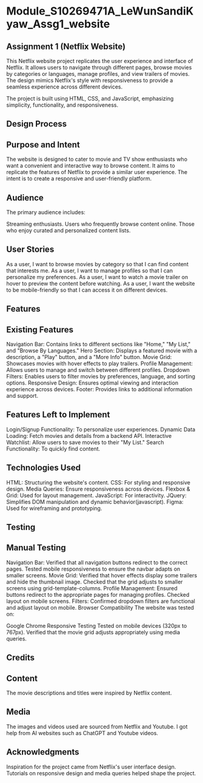 # Module_S10269471A_LeWunSandiKyaw_Assg1_website
Assignment 1 (Netflix Website)
-------------------------------
This Netflix website project replicates the user experience and interface of Netflix. It allows users to navigate through different pages, browse movies by categories or languages, manage profiles, and view trailers of movies. The design mimics Netflix's style with responsiveness to provide a seamless experience across different devices.

The project is built using HTML, CSS, and JavaScript, emphasizing simplicity, functionality, and responsiveness.

Design Process
---------------
Purpose and Intent
-------------------
The website is designed to cater to movie and TV show enthusiasts who want a convenient and interactive way to browse content. It aims to replicate the features of Netflix to provide a similar user experience. The intent is to create a responsive and user-friendly platform.

Audience
---------
The primary audience includes:

Streaming enthusiasts.
Users who frequently browse content online.
Those who enjoy curated and personalized content lists.

User Stories
-------------
As a user, I want to browse movies by category so that I can find content that interests me.
As a user, I want to manage profiles so that I can personalize my preferences.
As a user, I want to watch a movie trailer on hover to preview the content before watching.
As a user, I want the website to be mobile-friendly so that I can access it on different devices.

Features
------------
Existing Features
------------------
Navigation Bar: Contains links to different sections like "Home," "My List," and "Browse By Languages."
Hero Section: Displays a featured movie with a description, a "Play" button, and a "More Info" button.
Movie Grid: Showcases movies with hover effects to play trailers.
Profile Management: Allows users to manage and switch between different profiles.
Dropdown Filters: Enables users to filter movies by preferences, language, and sorting options.
Responsive Design: Ensures optimal viewing and interaction experience across devices.
Footer: Provides links to additional information and support.

Features Left to Implement
---------------------------
Login/Signup Functionality: To personalize user experiences.
Dynamic Data Loading: Fetch movies and details from a backend API.
Interactive Watchlist: Allow users to save movies to their "My List."
Search Functionality: To quickly find content.

Technologies Used
------------------
HTML: Structuring the website's content.
CSS: For styling and responsive design.
Media Queries: Ensure responsiveness across devices.
Flexbox & Grid: Used for layout management.
JavaScript: For interactivity.
JQuery: Simplifies DOM manipulation and dynamic behavior​(javascript).
Figma: Used for wireframing and prototyping.

Testing
-------
Manual Testing
--------------
Navigation Bar:
Verified that all navigation buttons redirect to the correct pages.
Tested mobile responsiveness to ensure the navbar adapts on smaller screens.
Movie Grid:
Verified that hover effects display some trailers and hide the thumbnail image.
Checked that the grid adjusts to smaller screens using grid-template-columns.
Profile Management:
Ensured buttons redirect to the appropriate pages for managing profiles.
Checked layout on mobile screens.
Filters:
Confirmed dropdown filters are functional and adjust layout on mobile.
Browser Compatibility
The website was tested on:

Google Chrome
Responsive Testing
Tested on mobile devices (320px to 767px).
Verified that the movie grid adjusts appropriately using media queries.

Credits
---------
Content
--------
The movie descriptions and titles were inspired by Netflix content.

Media
-------
The images and videos used are sourced from Netflix and Youtube.
I got help from AI websites such as ChatGPT and Youtube videos.

Acknowledgments
----------------
Inspiration for the project came from Netflix's user interface design.
Tutorials on responsive design and media queries helped shape the project.